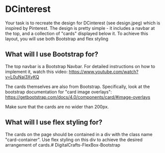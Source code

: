 # DCinterest

Your task is to recreate the design for DCinterest (see design.jpeg) which is inspired by Pinterest. The design is pretty simple - it includes a navbar at the top, and a collection of "cards" displayed below it. To achieve this layout, you will use both Bootstrap and flex styling

## What will I use Bootstrap for?

The top navbar is a Bootstrap Navbar. For detailed instructions on how to implement it, watch this video: https://www.youtube.com/watch?v=L0uNai3XyKQ

The cards themselves are also from Bootstrap. Specifically, look at the bootstrap documentation for "card image overlays": https://getbootstrap.com/docs/4.0/components/card/#image-overlays

Make sure that the cards are no wider than 200px.

## What will I use flex styling for?

The cards on the page should be contained in a div with the class name "card-container". Use flex styling on this div to achieve the desired arrangement of cards.# DigitalCrafts-FlexBox-Bootstrap
